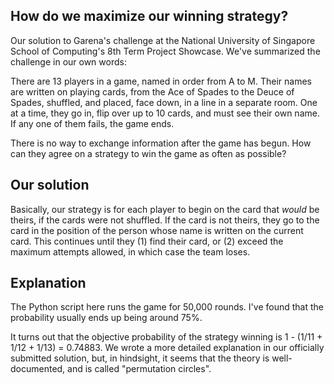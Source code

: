 ## How do we maximize our winning strategy?

Our solution to Garena's challenge at the National University of Singapore School of Computing's 8th Term Project Showcase. We've summarized the challenge in our own words:

There are 13 players in a game, named in order from A to M. Their names are written on playing cards, from the Ace of Spades to the Deuce of Spades, shuffled, and placed, face down, in a line in a separate room. One at a time, they go in, flip over up to 10 cards, and must see their own name. If any one of them fails, the game ends.

There is no way to exchange information after the game has begun. How can they agree on a strategy to win the game as often as possible?

## Our solution

Basically, our strategy is for each player to begin on the card that _would_ be theirs, if the cards were not shuffled. If the card is not theirs, they go to the card in the position of the person whose name is written on the current card. This continues until they (1) find their card, or (2) exceed the maximum attempts allowed, in which case the team loses.

## Explanation

The Python script here runs the game for 50,000 rounds. I've found that the probability usually ends up being around 75%.

It turns out that the objective probability of the strategy winning is 1 - (1/11 + 1/12 + 1/13) = 0.74883. We wrote a more detailed explanation in our officially submitted solution, but, in hindsight, it seems that the theory is well-documented, and is called "permutation circles".
